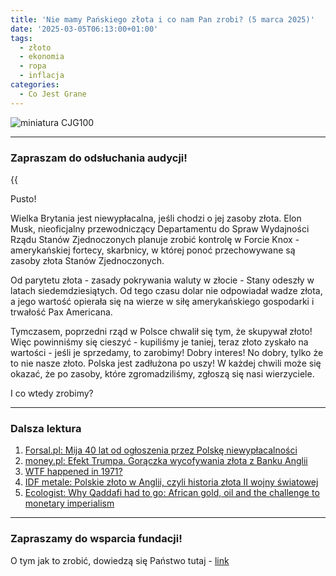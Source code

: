 ```yaml
---
title: 'Nie mamy Pańskiego złota i co nam Pan zrobi? (5 marca 2025)'
date: '2025-03-05T06:13:00+01:00'
tags:
  - złoto
  - ekonomia
  - ropa
  - inflacja
categories:
  - Co Jest Grane
---
```


![miniatura CJG100](/uploads/CJG_102_2025_03_08.png)

---

### Zapraszam do odsłuchania audycji!

{{<audio src="audio/LONG CJG_102_2025_03_08.mp3">}}

Pusto! 

Wielka Brytania jest niewypłacalna, jeśli chodzi o jej zasoby złota. Elon Musk, nieoficjalny przewodniczący Departamentu do Spraw Wydajności Rządu Stanów Zjednoczonych planuje zrobić kontrolę w Forcie Knox - amerykańskiej fortecy, skarbnicy, w której ponoć przechowywane są zasoby złota Stanów Zjednoczonych. 

Od parytetu złota - zasady pokrywania waluty w złocie - Stany odeszły w latach siedemdziesiątych. Od tego czasu dolar nie odpowiadał wadze złota, a jego wartość opierała się na wierze w siłę amerykańskiego gospodarki i trwałość Pax Americana.

Tymczasem, poprzedni rząd w Polsce chwalił się tym, że skupywał złoto! Więc powinniśmy się cieszyć - kupiliśmy je taniej, teraz złoto zyskało na wartości - jeśli je sprzedamy, to zarobimy! Dobry interes! No dobry, tylko że to nie nasze złoto. Polska jest zadłużona po uszy! W każdej chwili może się okazać, że po zasoby, które zgromadziliśmy, zgłoszą się nasi wierzyciele.

I co wtedy zrobimy?

---

### Dalsza lektura

1. [Forsal.pl: Mija 40 lat od ogłoszenia przez Polskę niewypłacalności](https://forsal.pl/gospodarka/artykuly/8116146,mija-40-lat-od-ogloszenia-przez-polske-niewyplacalnosci.html)
2. [money.pl: Efekt Trumpa. Gorączka wycofywania złota z Banku Anglii](https://www.money.pl/gospodarka/efekt-trumpa-goraczka-wycofywania-zlota-z-banku-anglii-7123016397687584a.html)
3. [WTF happened in 1971?](https://wtfhappenedin1971.com/)
4. [IDF metale: Polskie złoto w Anglii, czyli historia złota II wojny światowej](https://idfmetale.pl/wpis/polskie-zloto-w-anglii-historia-z-ii-wojny-swiatowej)
5. [Ecologist: Why Qaddafi had to go: African gold, oil and the challenge to monetary imperialism](https://theecologist.org/2016/mar/14/why-qaddafi-had-go-african-gold-oil-and-challenge-monetary-imperialism)

---

### Zapraszamy do wsparcia fundacji!

O tym jak to zrobić, dowiedzą się Państwo tutaj - [link](https://audycje.com.pl/posts/wsparcie/)